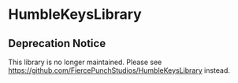 # HumbleKeysLibrary
## Deprecation Notice
This library is no longer maintained. Please see https://github.com/FiercePunchStudios/HumbleKeysLibrary instead.
